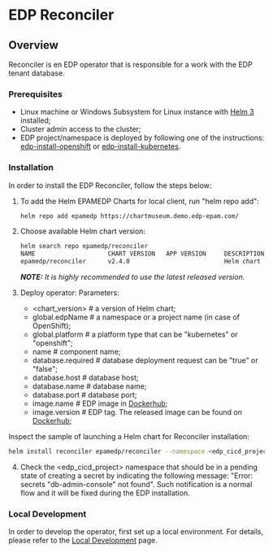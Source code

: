 # EDP Reconciler

## Overview

Reconciler is en EDP operator that is responsible for a work with the EDP tenant database.

### Prerequisites
* Linux machine or Windows Subsystem for Linux instance with [Helm 3](https://helm.sh/docs/intro/install/) installed;
* Cluster admin access to the cluster;
* EDP project/namespace is deployed by following one of the instructions: [edp-install-openshift](https://github.com/epmd-edp/edp-install/blob/release-2.3/documentation/openshift_install_edp.md#edp-project) or [edp-install-kubernetes](https://github.com/epmd-edp/edp-install/blob/release-2.3/documentation/kubernetes_install_edp.md#edp-namespace).

### Installation
In order to install the EDP Reconciler, follow the steps below:

1. To add the Helm EPAMEDP Charts for local client, run "helm repo add":
     ```bash
     helm repo add epamedp https://chartmuseum.demo.edp-epam.com/
     ```
2. Choose available Helm chart version:
     ```bash
     helm search repo epamedp/reconciler
     NAME                    CHART VERSION   APP VERSION     DESCRIPTION
     epamedp/reconciler      v2.4.0                          Helm chart for Golang application/service deplo...
     ```

    _**NOTE:** It is highly recommended to use the latest released version._
3. Deploy operator:
Parameters:
    - <chart_version>                               # a version of Helm chart;
    - global.edpName                                # a namespace or a project name (in case of OpenShift);
    - global.platform                               # a platform type that can be "kubernetes" or "openshift";
    - name                                          # component name;
    - database.required                             # database deployment request can be "true" or "false";
    - database.host                                 # database host;
    - database.name                                 # database name;
    - database.port                                 # database port;
    - image.name                                    # EDP image in [Dockerhub](https://hub.docker.com/u/epamedp);
    - image.version                                 # EDP tag. The released image can be found on [Dockerhub](https://hub.docker.com/repository/docker/epamedp/reconciler/tags);

Inspect the sample of launching a Helm chart for Reconciler installation:
```bash
helm install reconciler epamedp/reconciler --namespace <edp_cicd_project> --version <chart_version> --set name=reconciler --set global.edpName=<edp_cicd_project> --set global.platform=<platform_type> --set image.name=epamedp/reconciler --set image.version=<operator_version> 
```

4.  Check the <edp_cicd_project> namespace that should be in a pending state of creating a secret by indicating the following message: "Error: secrets "db-admin-console" not found". Such notification is a normal flow and it will be fixed during the EDP installation.

### Local Development
In order to develop the operator, first set up a local environment. For details, please refer to the [Local Development](documentation/local-development.md) page.